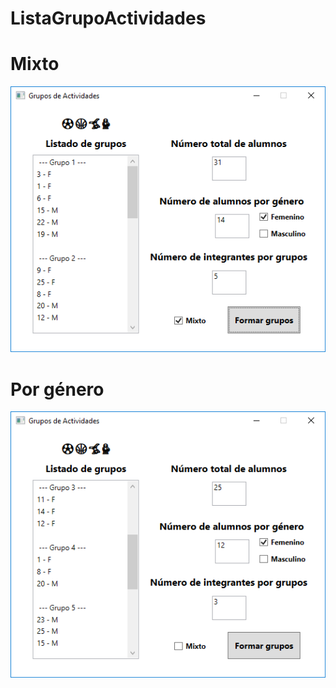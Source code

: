 # ListaGrupoActividades

# Mixto
![alt text](https://github.com/vfguille96/ListaGrupoActividades/blob/master/ActGr.PNG)

# Por género
![alt text](https://github.com/vfguille96/ListaGrupoActividades/blob/master/Grnm.PNG)
